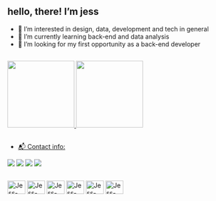 ## hello, there! I’m jess
- 👀 I’m interested in design, data, development and tech in general
- 📑 I’m currently learning back-end and data analysis
- 🚀 I’m looking for my first opportunity as a back-end developer
##

<div>
<a href="https://github.com/jwandrey">
<img height="150em" src="https://github-readme-stats.vercel.app/api/top-langs/?username=jwandrey&layout=compact&langs_count=7&theme=dracula"/>
<img height="150em" src="https://github-readme-stats.vercel.app/api?username=jwandrey&show_icons=true&theme=dracula&include_all_commits=true&count_private=true"/>
</div>

##

- 📬 Contact info:

<div> 
  <a href="https://instagram.com/wanjesss" target="_blank"><img src="https://img.shields.io/badge/-Instagram-%23E4405F?style=for-the-badge&logo=instagram&logoColor=white" target="_blank"></a>
  <a href="https://discord.gg/jPHmgEu2" target="_blank"><img src="https://img.shields.io/badge/Discord-7289DA?style=for-the-badge&logo=discord&logoColor=white" target="_blank"></a> 
  <a href = "mailto:jwandreyy@gmail.com"><img src="https://img.shields.io/badge/-Gmail-%23333?style=for-the-badge&logo=gmail&logoColor=white" target="_blank"></a>
  <a href="https://www.linkedin.com/in/wanjess" target="_blank"><img src="https://img.shields.io/badge/-LinkedIn-%230077B5?style=for-the-badge&logo=linkedin&logoColor=white" target="_blank"></a> 
  
</div>

##

<div>
  <img align="center" alt="Jess-Figma" height="30" width="40" src="https://cdn.jsdelivr.net/gh/devicons/devicon/icons/figma/figma-original.svg" />
  <img align="center" alt="Jess-JavaScript" height="30" width="40" src="https://cdn.jsdelivr.net/gh/devicons/devicon/icons/javascript/javascript-plain.svg" />  
  <img align="center" alt="Jess-VSCode" height="30" width="40" src="https://cdn.jsdelivr.net/gh/devicons/devicon/icons/vscode/vscode-original.svg" />
  <img align="center" alt="Jess-Git" height="30" width="40" src="https://cdn.jsdelivr.net/gh/devicons/devicon/icons/git/git-original.svg" />
  <img align="center" alt="Jess-Python" height="30" width="40" src="https://cdn.jsdelivr.net/gh/devicons/devicon/icons/python/python-original.svg" />
  <img align="center" alt="Jess-PGSQL" height="30" width="40" src="https://cdn.jsdelivr.net/gh/devicons/devicon/icons/postgresql/postgresql-original.svg" />
</div>




<!---
jwandrey/jwandrey is a ✨ special ✨ repository because its `README.md` (this file) appears on your GitHub profile.
You can click the Preview link to take a look at your changes.
--->

